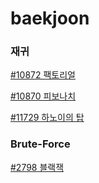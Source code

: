 # baekjoon

### 재귀

[#10872 팩토리얼](./retry/10872)

[#10870 피보나치](./retry/10870)

[#11729 하노이의 탑](./retry/11729)

### Brute-Force

[#2798 블랙잭](./retry/2798)
